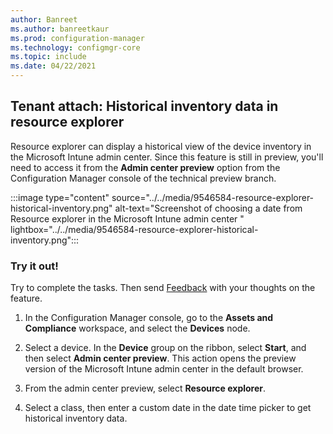 ```yaml
---
author: Banreet
ms.author: banreetkaur
ms.prod: configuration-manager
ms.technology: configmgr-core
ms.topic: include
ms.date: 04/22/2021
---
```


## <a name="bkmk_dex"></a> Tenant attach: Historical inventory data in resource explorer
<!--9546584-->
Resource explorer can display a historical view of the device inventory in the Microsoft Intune admin center. Since this feature is still in preview, you'll need to access it from the **Admin center preview** option from the Configuration Manager console of the technical preview branch.

:::image type="content" source="../../media/9546584-resource-explorer-historical-inventory.png" alt-text="Screenshot of choosing a date from Resource explorer in the Microsoft Intune admin center " lightbox="../../media/9546584-resource-explorer-historical-inventory.png":::

### Try it out!

Try to complete the tasks. Then send [Feedback](/configmgr/core/understand/find-help#product-feedback) with your thoughts on the feature.

1. In the Configuration Manager console, go to the **Assets and Compliance** workspace, and select the **Devices** node.

1. Select a device. In the **Device** group on the ribbon, select **Start**, and then select **Admin center preview**. This action opens the preview version of the Microsoft Intune admin center in the default browser.
1. From the admin center preview, select **Resource explorer**.
1. Select a class, then enter a custom date in the date time picker to get historical inventory data.
